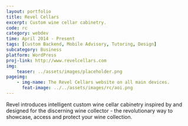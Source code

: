 ```yaml
---
layout: portfolio
title: Revel Cellars
excerpt: Custom wine cellar cabinetry.
code: rc
category: webdev
time: April 2014 - Present
tags: [Custom Backend, Mobile Advisory, Tutoring, Design]
subcategory: Business
platform: WordPress
proj-link: http://www.revelcellars.com
img:
    teaser: ../assets/images/placeholder.png
pageimg:
    - img-name: The Revel Cellars website on all main devices.
      feat-image: ../../assets/images/rc/aoi.png
---
```


Revel introduces intelligent custom wine cellar cabinetry inspired by and designed for the discerning wine collector - the revolutionary way to showcase, access and protect your wine collection.
